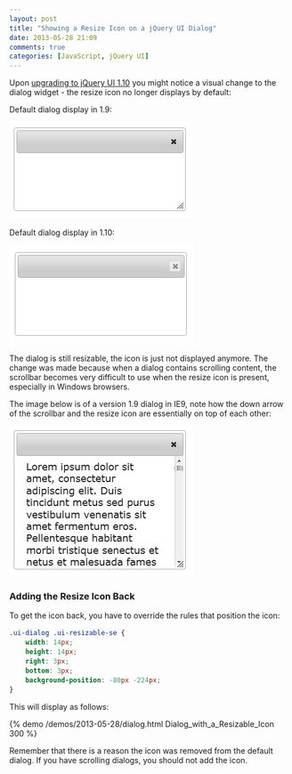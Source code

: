 ```yaml
---
layout: post
title: "Showing a Resize Icon on a jQuery UI Dialog"
date: 2013-05-28 21:09
comments: true
categories: [JavaScript, jQuery UI]
---
```


Upon [upgrading to jQuery UI 1.10](http://jqueryui.com/upgrade-guide/1.10/) you might notice a visual change to the dialog widget - the resize icon no longer displays by default:

Default dialog display in 1.9:

<img src="/images/posts/2013-05-28/dialog-1.9.png" alt="Default display of jQuery UI's dialog in version 1.9">

Default dialog display in 1.10:

<img src="/images/posts/2013-05-28/dialog-1.10.png" alt="Default display of jQuery UI's dialog in version 1.10">

The dialog is still resizable, the icon is just not displayed anymore. The change was made because when a dialog contains scrolling content, the scrollbar becomes very difficult to use when the resize icon is present, especially in Windows browsers.

The image below is of a version 1.9 dialog in IE9, note how the down arrow of the scrollbar and the resize icon are essentially on top of each other:

<img src="/images/posts/2013-05-28/ie9-dialog.png" alt="Display of a scrolling jQuery UI dialog in IE9.">

### Adding the Resize Icon Back

To get the icon back, you have to override the rules that position the icon:

``` css
.ui-dialog .ui-resizable-se {
    width: 14px;
    height: 14px;
    right: 3px;
    bottom: 3px;
    background-position: -80px -224px;
}
```

This will display as follows:

{% demo /demos/2013-05-28/dialog.html Dialog_with_a_Resizable_Icon 300 %}

Remember that there is a reason the icon was removed from the default dialog. If you have scrolling dialogs, you should not add the icon.
